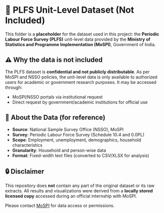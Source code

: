 # 📁 PLFS Unit-Level Dataset (Not Included)

This folder is a **placeholder** for the dataset used in this project: the **Periodic Labour Force Survey (PLFS)** unit-level data provided by the **Ministry of Statistics and Programme Implementation (MoSPI)**, Government of India.

## ⚠️ Why the data is not included

The PLFS dataset is **confidential and not publicly distributable**. As per MoSPI and NSSO policies, the unit-level data is only available to authorized users for academic or government research purposes. It may be accessed through:

- MoSPI/NSSO portals via institutional request
- Direct request by government/academic institutions for official use

## 📌 About the Data (for reference)

- **Source**: National Sample Survey Office (NSSO), MoSPI
- **Survey**: Periodic Labour Force Survey (Schedule 10.4 and 0.0PL)
- **Scope**: Employment, unemployment, demographics, household characteristics
- **Granularity**: Household and person-wise data
- **Format**: Fixed-width text files (converted to CSV/XLSX for analysis)

## 🔒 Disclaimer

This repository does **not** contain any part of the original dataset or its raw extracts. All results and visualizations were derived from a **locally stored licensed copy** accessed during an official internship with MoSPI.

Please contact [MoSPI](http://mospi.gov.in/) for data access or permissions.
